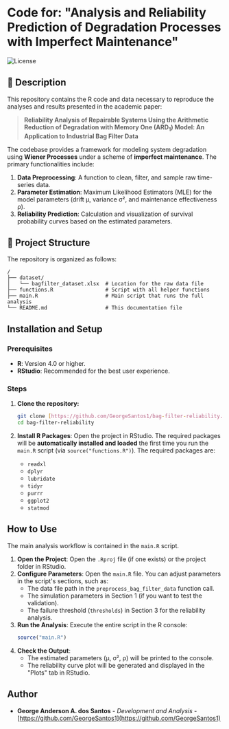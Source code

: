 # Code for: "Analysis and Reliability Prediction of Degradation Processes with Imperfect Maintenance"

![License](https://img.shields.io/badge/license-MIT-blue.svg)

## 📖 Description

This repository contains the R code and data necessary to reproduce the analyses and results presented in the academic paper:

> **Reliability Analysis of Repairable Systems Using the Arithmetic Reduction of Degradation with Memory One (ARD$_1$) Model: An Application to Industrial Bag Filter Data**


The codebase provides a framework for modeling system degradation using **Wiener Processes** under a scheme of **imperfect maintenance**. The primary functionalities include:
1.  **Data Preprocessing**: A function to clean, filter, and sample raw time-series data.
2.  **Parameter Estimation**: Maximum Likelihood Estimators (MLE) for the model parameters (drift μ, variance σ², and maintenance effectiveness ρ).
3.  **Reliability Prediction**: Calculation and visualization of survival probability curves based on the estimated parameters.

## 📁 Project Structure

The repository is organized as follows:

```
/
├── dataset/
│   └── bagfilter_dataset.xlsx  # Location for the raw data file
├── functions.R                 # Script with all helper functions
├── main.R                      # Main script that runs the full analysis
└── README.md                   # This documentation file
```

## Installation and Setup

### Prerequisites
- **R**: Version 4.0 or higher.
- **RStudio**: Recommended for the best user experience.

### Steps

1.  **Clone the repository:**
    ```bash
    git clone [https://github.com/GeorgeSantos1/bag-filter-reliability.git](https://github.com/GeorgeSantos1/bag-filter-reliability.git)
    cd bag-filter-reliability
    ```

3.  **Install R Packages**:
    Open the project in RStudio. The required packages will be **automatically installed and loaded** the first time you run the `main.R` script (via `source("functions.R")`). The required packages are:
    - `readxl`
    - `dplyr`
    - `lubridate`
    - `tidyr`
    - `purrr`
    - `ggplot2`
    - `statmod`

## How to Use

The main analysis workflow is contained in the `main.R` script.

1.  **Open the Project**: Open the `.Rproj` file (if one exists) or the project folder in RStudio.
2.  **Configure Parameters**: Open the `main.R` file. You can adjust parameters in the script's sections, such as:
    - The data file path in the `preprocess_bag_filter_data` function call.
    - The simulation parameters in Section 1 (if you want to test the validation).
    - The failure threshold (`thresholds`) in Section 3 for the reliability analysis.
3.  **Run the Analysis**: Execute the entire script in the R console:
    ```r
    source("main.R")
    ```
4.  **Check the Output**:
    - The estimated parameters (μ, σ², ρ) will be printed to the console.
    - The reliability curve plot will be generated and displayed in the "Plots" tab in RStudio.

## Author

- **George Anderson A. dos Santos** - *Development and Analysis* - [https://github.com/GeorgeSantos1](https://github.com/GeorgeSantos1)
